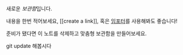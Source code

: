 새로운 *보관함*입니다.

내용을 한번 적어보세요, [[create a link]], 혹은 [임포터](https://help.obsidian.md/Plugins/Importer)를 사용해봐도 좋습니다!

준비가 됐다면 이 노트를 삭제하고 맞춤형 보관함을 만들어보세요.

git update 해봅시다
